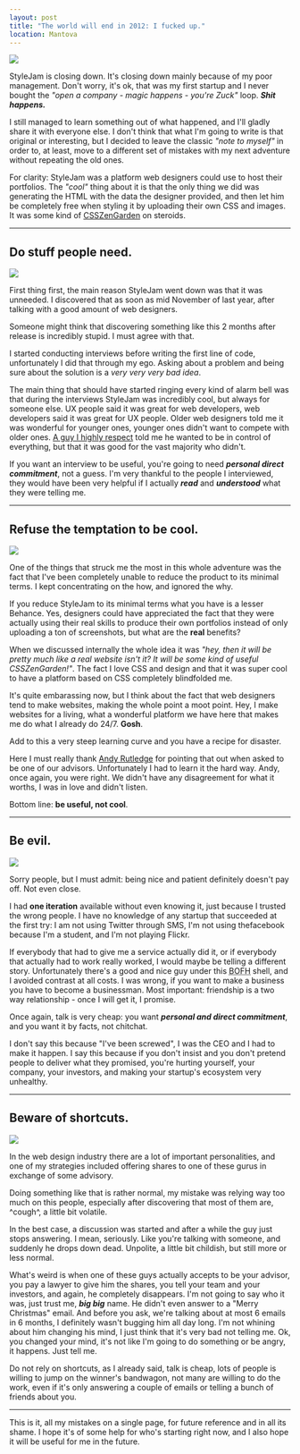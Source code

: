 ```yaml
---
layout: post
title: "The world will end in 2012: I fucked up."
location: Mantova
---
```

<img src='/images/1/mayancalendarpiraro.jpg' class='head-img' />

StyleJam is closing down. It's closing down mainly because of my poor management. Don't worry, it's ok, that was my first startup and I never bought the _"open a company - magic happens - you're Zuck"_ loop. __*Shit happens.*__

I still managed to learn something out of what happened, and I'll gladly share it with everyone else. I don't think that what I'm going to write is that original or interesting, but I decided to leave the classic *"note to myself"* in order to, at least, move to a different set of mistakes with my next adventure without repeating the old ones.

For clarity: StyleJam was a platform web designers could use to host their portfolios. The *"cool"* thing about it is that the only thing we did was generating the HTML with the data the designer provided, and then let him be completely free when styling it by uploading their own CSS and images. It was some kind of [CSSZenGarden](http://csszengarden.com) on steroids.

<hr />

## Do stuff people need. ##

<img src='/images/1/brown_zune.jpg' />

First thing first, the main reason StyleJam went down was that it was unneeded. I discovered that as soon as mid November of last year, after talking with a good amount of web designers.

Someone might think that discovering something like this 2 months after release is incredibly stupid. I must agree with that.

I started conducting interviews before writing the first line of code, unfortunately I did that through my ego. Asking about a problem and being sure about the solution is a *very very very bad idea*.

The main thing that should have started ringing every kind of alarm bell was that during the interviews StyleJam was incredibly cool, but always for someone else. UX people said it was great for web developers, web developers said it was great for UX people. Older web designers told me it was wonderful for younger ones, younger ones didn't want to compete with older ones. [A guy I highly respect](http://passiomatic.com) told me he wanted to be in control of everything, but that it was good for the vast majority who didn't.

If you want an interview to be useful, you're going to need _**personal direct commitment**_, not a guess. I'm very thankful to the people I interviewed, they would have been very helpful if I actually _**read**_ and _**understood**_ what they were telling me.

<hr />

## Refuse the temptation to be cool. ##

<img src='/images/1/cool_kid.jpg' />

One of the things that struck me the most in this whole adventure was the fact that I've been completely unable to reduce the product to its minimal terms. I kept concentrating on the how, and ignored the why.

If you reduce StyleJam to its minimal terms what you have is a lesser Behance. Yes, designers could have appreciated the fact that they were actually using their real skills to produce their own portfolios instead of only uploading a ton of screenshots, but what are the **real** benefits?

When we discussed internally the whole idea it was _"hey, then it will be pretty much like a real website isn't it? It will be some kind of useful CSSZenGarden!"_. The fact I love CSS and design and that it was super cool to have a platform based on CSS completely blindfolded me.

It's quite embarassing now, but I think about the fact that web designers tend to make websites, making the whole point a moot point. Hey, I make websites for a living, what a wonderful platform we have here that makes me do what I already do 24/7. __Gosh__.

Add to this a very steep learning curve and you have a recipe for disaster.

Here I must really thank [Andy Rutledge](http://andyrutledge.com/) for pointing that out when asked to be one of our advisors. Unfortunately I had to learn it the hard way. Andy, once again, you were right. We didn't have any disagreement for what it worths, I was in love and didn't listen.

Bottom line: **be useful, not cool**.

<hr />

## Be evil. ##

<img src='/images/1/dr-evil.jpg' />

Sorry people, but I must admit: being nice and patient definitely doesn't pay off. Not even close.

I had **one iteration** available without even knowing it, just because I trusted the wrong people. I have no knowledge of any startup that succeeded at the first try: I am not using Twitter through SMS, I'm not using thefacebook because I'm a student, and I'm not playing Flickr.

If everybody that had to give me a service actually did it, or if everybody that actually had to work really worked, I would maybe be telling a different story. Unfortunately there's a good and nice guy under this <acronym title="Bastard Operator From Hell">BOFH</acronym> shell, and I avoided contrast at all costs. I was wrong, if you want to make a business you have to become a businessman. Most important: friendship is a two way relationship - once I will get it, I promise.

Once again, talk is very cheap: you want __*personal and direct commitment*__, and you want it by facts, not chitchat.

I don't say this because "I've been screwed", I was the CEO and I had to make it happen. I say this because if you don't insist and you don't pretend people to deliver what they promised, you're hurting yourself, your company, your investors, and making your startup's ecosystem very unhealthy.

<hr />

## Beware of shortcuts. ##

<img src='/images/1/shortcuts.jpg' />

In the web design industry there are a lot of important personalities, and one of my strategies included offering shares to one of these gurus in exchange of some advisory.

Doing something like that is rather normal, my mistake was relying way too much on this people, especially after discovering that most of them are, &#94;cough&#94;, a little bit volatile.

In the best case, a discussion was started and after a while the guy just stops answering. I mean, seriously. Like you're talking with someone, and suddenly he drops down dead. Unpolite, a little bit childish, but still more or less normal.

What's weird is when one of these guys actually accepts to be your advisor, you pay a lawyer to give him the shares, you tell your team and your investors, and again, he completely disappears. I'm not going to say who it was, just trust me, __*big big*__ name. He didn't even answer to a "Merry Christmas" email. And before you ask, we're talking about at most 6 emails in 6 months, I definitely wasn't bugging him all day long. I'm not whining about him changing his mind, I just think that it's very bad not telling me. Ok, you changed your mind, it's not like I'm going to do something or be angry, it happens. Just tell me.

Do not rely on shortcuts, as I already said, talk is cheap, lots of people is willing to jump on the winner's bandwagon, not many are willing to do the work, even if it's only answering a couple of emails or telling a bunch of friends about you.

<hr />

This is it, all my mistakes on a single page, for future reference and in all its shame. I hope it's of some help for who's starting right now, and I also hope it will be useful for me in the future.